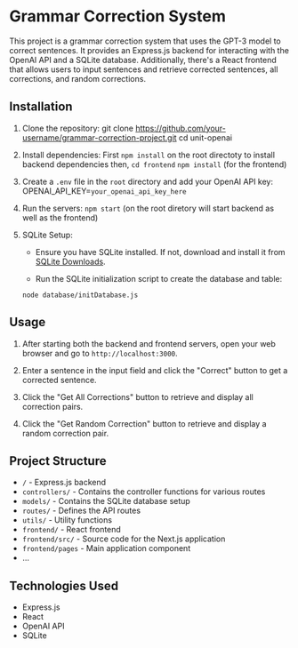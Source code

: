 # Grammar Correction System

This project is a grammar correction system that uses the GPT-3 model to correct sentences. It provides an Express.js backend for interacting with the OpenAI API and a SQLite database. Additionally, there's a React frontend that allows users to input sentences and retrieve corrected sentences, all corrections, and random corrections.

## Installation

1. Clone the repository: 
    git clone https://github.com/your-username/grammar-correction-project.git
    cd unit-openai

2. Install dependencies:
    First `npm install` on the root directoty to install backend dependencies
    then, 
    `cd frontend`
    `npm install` (for the frontend)


3. Create a `.env` file in the `root` directory and add your OpenAI API key:
   OPENAI_API_KEY=`your_openai_api_key_here`

4. Run the servers:
    `npm start` (on the root diretory will start backend as well as the frontend)

5. SQLite Setup:
    - Ensure you have SQLite installed. If not, download and install it from [SQLite Downloads](https://www.sqlite.org/download.html).

    - Run the SQLite initialization script to create the database and table:
    ```
    node database/initDatabase.js
    ```


## Usage

1. After starting both the backend and frontend servers, open your web browser and go to `http://localhost:3000`.

2. Enter a sentence in the input field and click the "Correct" button to get a corrected sentence.

3. Click the "Get All Corrections" button to retrieve and display all correction pairs.

4. Click the "Get Random Correction" button to retrieve and display a random correction pair.


## Project Structure
- `/` - Express.js backend
- `controllers/` - Contains the controller functions for various routes
- `models/` - Contains the SQLite database setup
- `routes/` - Defines the API routes
- `utils/` - Utility functions
- `frontend/` - React frontend
- `frontend/src/` - Source code for the Next.js application
 - `frontend/pages` - Main application component
 - ...


## Technologies Used

- Express.js
- React
- OpenAI API
- SQLite







